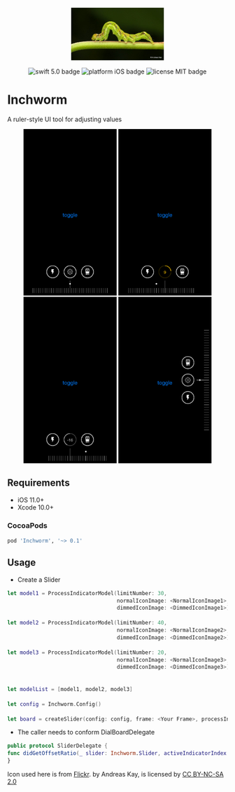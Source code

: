 <p align="center">
    <img src="logo.jpg" height="120" max-width="90%" alt="Inchworm" />
</p>

<p align="center">
    <img src="https://img.shields.io/badge/swift-5.0-orange.svg" alt="swift 5.0 badge" />
    <img src="https://img.shields.io/badge/platform-iOS-lightgrey.svg" alt="platform iOS badge" />
    <img src="https://img.shields.io/badge/license-MIT-black.svg" alt="license MIT badge" />   
</p>

# Inchworm

A ruler-style UI tool for adjusting values

<p align="center">
    <img src="Images/horizontal1.png" height="380" alt="Inchworm" />
    <img src="Images/horizontal2.png" height="380" alt="Inchworm" />
    <img src="Images/horizontal3.png" height="380" alt="Inchworm" />
    <img src="Images/vertical.png" height="380" alt="Inchworm" />
</p>

## Requirements
* iOS 11.0+
* Xcode 10.0+

### CocoaPods

```ruby
pod 'Inchworm', '~> 0.1'
```

## Usage

* Create a Slider

``` swift
let model1 = ProcessIndicatorModel(limitNumber: 30,
                                   normalIconImage: <NormalIconImage1>,
                                   dimmedIconImage: <DimmedIconImage1>)

let model2 = ProcessIndicatorModel(limitNumber: 40,
                                   normalIconImage: <NormalIconImage2>,
                                   dimmedIconImage: <DimmedIconImage2>)

let model3 = ProcessIndicatorModel(limitNumber: 20,
                                   normalIconImage: <NormalIconImage3>,
                                   dimmedIconImage: <DimmedIconImage3>)


let modelList = [model1, model2, model3]

let config = Inchworm.Config()

let board = createSlider(config: config, frame: <Your Frame>, processIndicatorModels: modelList, activeIndex: 1)
```

* The caller needs to conform DialBoardDelegate
```swift
public protocol SliderDelegate {
func didGetOffsetRatio(_ slider: Inchworm.Slider, activeIndicatorIndex: Int, offsetRatio: Float)
}
```

<div>Icon used here is from <a href="https://www.flickr.com/photos/andreaskay/47331947062" title="Flickr">Flickr</a>. by Andreas Kay, is licensed by <a href="https://creativecommons.org/licenses/by-nc-sa/2.0/" title="Attribution-NonCommercial-ShareAlike 2.0 Generic" target="_blank">CC BY-NC-SA 2.0</a></div>
